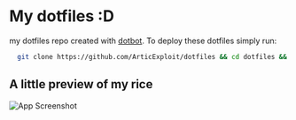 
# My dotfiles :D

my dotfiles repo created with [dotbot](https://github.com/anishathalye/dotbot). To deploy these dotfiles simply run:

```bash
  git clone https://github.com/ArticExploit/dotfiles && cd dotfiles && ./install
```
## A little preview of my rice

![App Screenshot](https://articexploit.xyz:8443/file/desktop.png)

